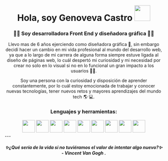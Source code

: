 <h1 align="center"> Hola, soy Genoveva Castro <img src="https://github.com/GenovevaCastro/GenovevaCastro/assets/131982616/651545c1-ae8e-435e-813a-58bea8f0e36c" width="50" height=50"/></h1> 

<div id=header align="center">
<h3>👩‍💻  Soy desarrolladora Front End y diseñadora gráfica  👩‍🎨</h3>
</div>

<div id=header align="center">
<p>Llevo mas de 6 años ejerciendo como diseñadora gráfica 🎨, sin embargo decidí hacer un cambio en mi vida profesional al mundo del desarrollo web, ya que a lo largo de mi carrera de alguna forma siempre estuve ligada al diseño de páginas web, lo cuál despertó mi curiosidad y mi necesidad por crear no solo en lo visual si no en lo funcional un gran impacto a los usuarios 👩‍💻. 

Soy una persona con la curiosidad y disposición de aprender constantemente, por lo cuál estoy emocionada de trabajar y conocer nuevas tecnologías, tener nuevos retos y mayores aprendizajes del mundo tech 🌎 💻.</p>
</div>

<div id=lenguajes align="center">
<h3>Lenguajes y herramientas:</h3>

<div id=lenguajes/tools align="center">
  <img src="https://github.com/GenovevaCastro/GenovevaCastro/assets/131982616/10e13d46-e1fd-4e75-99c7-1bdd3413597c" width="40" height="40"/>

  <img src="https://github.com/GenovevaCastro/GenovevaCastro/assets/131982616/0f4efb7a-90ea-4bde-b0c6-32a333f45631" width="40" height="40"/>

<img src="https://github.com/GenovevaCastro/GenovevaCastro/assets/131982616/d70f2414-bfda-415d-ac71-812b6bd864a1" width="40" height="40"/>

<img src="https://github.com/GenovevaCastro/GenovevaCastro/assets/131982616/a01c6820-2017-43aa-b9f1-50d9e605f128" width="40" height="40"/>

<img src="https://github.com/GenovevaCastro/GenovevaCastro/assets/131982616/b67a02be-afa8-4cf3-9e4c-f07533cb1bf1" width="40" height="40"/>

<img src="https://github.com/GenovevaCastro/GenovevaCastro/assets/131982616/fe431bc6-d7ff-4748-a1c4-8fd0bb3085ae" width="40" height="40"/>

<img src="https://github.com/GenovevaCastro/GenovevaCastro/assets/131982616/40ccee33-26fc-4aa5-9c6f-66b930877349" width="40" height="40"/>

<img src="https://github.com/GenovevaCastro/GenovevaCastro/assets/131982616/641f126b-d7ae-45e4-a1d2-b28bf3d746a0" width="40" height="40"/>

<img src="https://github.com/GenovevaCastro/GenovevaCastro/assets/131982616/a8b7e6ff-17c4-4e2e-b40b-2e245939b0ab" width="40" height="40"/>
</div>
</div>
---
<div id=header align="center">
<h5>✨¿Qué sería de la vida si no tuviéramos el valor de intentar algo nuevo?✨  -  Vincent Van Gogh .</h5>
</div>


